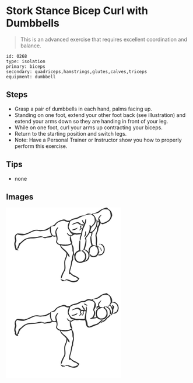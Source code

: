# Stork Stance Bicep Curl with Dumbbells
> This is an advanced exercise that requires excellent coordination and balance.

``` 
id: 0268 
type: isolation 
primary: biceps 
secondary: quadriceps,hamstrings,glutes,calves,triceps 
equipment: dumbbell 
``` 

## Steps

 - Grasp a pair of dumbbells in each hand, palms facing up.
 - Standing on one foot, extend your other foot back (see illustration) and extend your arms down so they are handing in front of your leg.
 - While on one foot, curl your arms up contracting your biceps.
 - Return to the starting position and switch legs.
 - Note: Have a Personal Trainer or Instructor show you how to properly perform this exercise.

## Tips

 - none

## Images

<svg width="316" height="175pt" viewBox="0 0 237 175" xmlns="http://www.w3.org/2000/svg">
  <g fill="#FFF">
    <path d="M0 0h237v175H0V0m191.03 6.98c-4.48 3.58-10.36 4.27-15.58 6.26-2.44-.71-5.04-1.52-7.59-.81-2.59.51-4.46 2.6-6.87 3.55-2.17.37-4.41.07-6.56.59-2.87.78-5.34 2.49-7.98 3.77-3.15 1.23-6.57 1.53-9.76 2.63-2.24.98-4.21 2.46-6.32 3.68-1.77.01-3.53.03-5.29.05-2.16-1.99-5.08-3.08-8.01-2.27-4.02 1.34-8.35 2.14-11.8 4.78-2.78 1.54-4.42 4.32-6.65 6.45-2.27 1.16-4.73 1.89-7.11 2.8-1.83 2.79-5.49 3.33-8.12 5.16-3.7 2.44-8.3 1.83-12.48 2.46-4.56-.15-9.25-1.48-13.73.09-6.8 2.28-12.84 6.59-20 7.84-3.68-.83-7.46-.49-11.17-1.02-3.81-.89-7.44 2.4-8.08 6.02-1.31 3.71 1.57 7.49-.27 11.13-2.29 5.54.59 11.18 1.82 16.6 1.98.43 3.98.74 6.01.75-1.44-1.63-3.25-2.9-4.61-4.6-.14-2.7-.75-5.3-1.56-7.86-.05-2.83 1.75-5.31 1.86-8.13-.27-2.68-1.49-5.24-1.39-7.96.7-1.54 1.98-2.7 3.07-3.96 4.73 1.2 9.72 2.39 14.58 1.42 4.24-1.61 8.67-2.79 12.66-5 3.37-1.84 6.93-3.51 10.79-3.98 3.08-.46 6.08.72 9.13.89 2.69-.28 5.34-.97 8.06-.95 4.58-.08 8.92-2.25 12.25-5.32-.76 5.38.28 10.79 3.53 15.2-3.79 1.66-7.98 1.66-11.92 2.77-4 1.57-7.77-1.84-11.86-1.32-4.39.69-8.64 2.34-13.15 2.08-6.1-.22-12.36.53-17.85 3.34-4.98 2.11-7.8 7.15-12.59 9.53-1.29 3.07-1.81 6.48-3.72 9.27.38.71.76 1.4 1.16 2.09 3.29-2.92 2.86-8.03 6.2-10.99 4.04-3.21 7.46-7.38 12.38-9.31 4.79-1.62 9.92-1.47 14.91-1.64 5.74-.6 11.37-1.93 17.05-2.88 2.14 1.65 4.75 3.3 7.52 2.05 4.33-1.61 9.8.07 13.16-3.72 2.35.64 5.11 2.1 7.17-.08 2.51 3.57 1.74 7.85.32 11.66 1.18 3.4 4.12 5.83 7.58 6.61 1.69 2.4 2.43 5.44 4.66 7.44 3.07 2.87 6.43 5.52 8.98 8.9 1.09 4.68-1.65 9.14-3.23 13.42-2.35 6.63.08 13.68-1.04 20.45-2.73 5.95-7.12 11.67-6.89 18.51l1.55-.99c1.79-4.79 3.46-9.68 6.09-14.11 2.75-4.69 1.81-10.31 1.13-15.4-.79-7.08 4.11-12.9 5.04-19.68 1.03 2.2.96 5.65 4.18 5.69-.2-4.91-4.2-8.18-6.94-11.82-3.8-4.03-9.27-6.67-11.43-12.09 7.22 2.34 15.13 1.63 21.85-1.89 1.1 3.57 2.42 7.2 2.24 10.99-.22 2.41.88 4.61 1.38 6.91-.28 3.4-2.13 6.48-2.2 9.92-.01 2.63-.81 5.14-1.86 7.51.2 9.06-5.12 17.4-3.92 26.5l2.12-1.08c3.33 2.23 6.09 5.48 10.14 6.42 2.69.66 4.6 2.79 6.32 4.81-2.45 1.14-4.8 2.57-7.45 3.16-6.25 2.3-11.62-4.17-17.9-2.8-1.02.29-1.55 1.05-1.59 2.28-3.24-1.01-6.5-1.99-9.55-3.53 1.05 1.54 2.01 3.19 3.36 4.49 2.44.02 4.87-.33 7.32-.31l-.52-1.68c5.01.3 9.22 3.27 14.08 4.17 2.6.62 5.25-.08 7.81-.56 3.82-.47 4.97-4.61 6.83-7.36-3.34-1.84-6.23-4.48-9.9-5.69-3.92-1.33-6.88-4.28-9.52-7.34.62-5.45 3.24-10.42 3.8-15.89.19-3.48 1.69-6.61 3.02-9.76-1.11-3.42.55-6.74 1.03-10.1 2.47 3.68.02 8.86 3.25 12.24 3.08 4.72 9.49 5.92 14.55 3.98 3.99-1.64 9.17-1.54 11.81-5.5 3.04-3.7 3.14-8.65 2.72-13.19-.41-.38-1.23-1.15-1.63-1.54.54.15 1.64.44 2.18.58.13-3.27-.57-7 1.54-9.81 1.83-2.82 5.21-3.76 8.28-4.5 3.72 1.67 6.81 5.33 6.77 9.57.81 5.24-2.93 11.61-8.75 11.41-3.58.43-5.75-2.89-7.96-5.05.75 1.81.45 4.36 2.18 5.69 2.6 1.53 5.8 1.97 8.72 1.17 4.93-.57 6.75-5.81 8.7-9.63.31-.62 2.72-1.77 1.86-2.22-.31.29-.93.87-1.23 1.16l-1.23-.07c-.35-3.14-.33-6.51-2.56-9.03 1.09.02 3.27.05 4.36.06.46.88.99 1.73 1.6 2.53.43 1.83-.03 4.48 2.3 5.15.08-4.75-3.22-9.73-8.33-9.76-1.77-2.42-1.71-5.58-1.31-8.41.61-4.43-.16-8.86-.82-13.23-.64-3.13 1.33-5.91 2.41-8.7 1.47-3.23.9-7.02 2.58-10.18 1.15-2.3 2.3-4.6 3.36-6.95 1.05.73 2.12 1.46 3.18 2.19 5.63-.99 10.72-3.77 15.17-7.27 2.39-2.92 4.28-6.38 5.28-10.04.63-5.6-2.72-11.72-7.95-13.96-1.06-1.45-2.1-3.53-4.31-2.87-5.33 1.3-10.71 3.31-14.9 6.97m-.13 67.31c.12.34.34 1.01.46 1.34.74-.33 1.5-.65 2.25-.98 2.6 1.88 5.55 3.7 6.68 6.9 1.21 4.36.62 9.65-2.94 12.8-2.11 1.82-5.03 1.55-7.58 2.09-1.41 1.49 2.28 1.8 3.22 1.67 9.84-.85 13.17-15.15 6.3-21.43-2.11-2.44-5.42-2.52-8.39-2.39z"/>
    <path d="M198.25 4.36c3.69-1.26 7.77-1.31 11.55-.42 1.49 1.17 2.69 2.66 3.94 4.09.91 4.69 2.68 10.11-.45 14.39-2.19 4.06-6.55 5.86-10.47 7.78-2.49 1.11-5.37 1.43-7.94.37-1.07-2.97-2.15-5.94-3.48-8.81 1.41-2.43 3.67-4.3 4.68-6.97-4.34 1.81-8.21 7.34-5.56 11.94-2.3 2.31-3.47-1.46-5.01-2.67 1.71 8.29-.55 17.59-6.87 23.45-1.38 1.85-3.56 2.49-5.78 2.5.77-3 1.74-5.94 2.44-8.95 3.29-3.38 7.18-6.53 8.69-11.18 2.18-5.51.06-13.04-5.64-15.5.25-.46.75-1.38 1.01-1.84 4.34-.57 9.16-.57 12.78-3.38 2.18-1.42 3.8-3.58 6.11-4.8z"/>
    <path d="M151.99 20.03c6.87-3.57 14.58-5.36 22.2-6.46 2.51 1.87 5.56 3.28 7.31 5.98.49 2.46.66 4.99 1 7.48-.36 4.93-4.43 8.19-7.36 11.72-1.03-1.01-1.73-3.28-3.51-2.53 1.32 8.03-1.16 16.66-6.88 22.5-1.52 1.98-4.07 5.13-1.22 7.13-.22 6.67-2.21 13.02-4.09 19.35-.88 2.31-3.04 3.78-5.66 2.75 3.64 2.47 8.2 5.12 8.53 10.04 1.55 5.75-2.97 12.76-9.15 12.88-3.01.5-6.13-.66-8-3.08-3.12-3.23-2.76-8.35-1.41-12.3 1.58-4.1 6.06-5.59 10.02-6.25-.59-1.36-1.43-2.69-1.29-4.23-.15-5.28.29-10.56.31-15.84-.66-.69-1.33-1.36-2-2.03-.39 6.73-1.24 13.4-.56 20.14-4.47 1.47-8.54 4.77-9.55 9.58-1.59-4.12-1.64-8.61-1.69-12.96.04-3.59-1.95-6.66-3.55-9.73 1.73-2.4-.52-4.87-.93-7.28-.43-2.37-.82-4.78-1.89-6.97 2.49-2.59 5.86-3.89 9.11-5.25 4.06 1.71 8.3-.07 12.46-.24-1.37 4.3-4.59 9.62-1.23 13.71.45-3.65.83-7.38 2.33-10.77 1.74-3.51 1.16-7.59 2.54-11.21 2.52-7.67 7.91-14.83 6.63-23.34-2.64 2.04-1.47 5.68-2.71 8.42-2.73-1.16-2.99-4.73-5.39-6.38-.35 3.35 1.34 6.58 4.25 8.24-3.17 6.18-5.34 12.87-6.29 19.75-4.11-.83-8.39.68-12.39-.76-2.91-.76-6.3-1.1-8.35-3.59-1.86-2.29-3.77-4.71-4.63-7.59-.81-2.23.64-4.36 1.18-6.47.86-2.23.79-4.89 2.23-6.86 5.75-4.43 13.81-3.28 19.63-7.55m-17.11 14.92c3.98-.1 7.3-2.67 11.19-3.12 2.39-.01 3.91 2.05 5.58 3.44l.46-2.24c.44.91.85 1.84 1.24 2.78 2.49.63 5.67 1.95 6.59-1.53-1.67-.06-3.34-.08-5-.04-2.45-1.77-4.51-4.54-7.85-4.43-4.45.44-8.68 2.44-12.21 5.14m17.88 1.38c-.3 2.11-.65 4.32.69 6.16-1.14 1.36-2.28 2.71-3.28 4.17 2.63-.49 4.36-2.51 5.9-4.54-.72-.55-1.42-1.12-2.1-1.71 1.36-1.61.89-3.61-1.21-4.08m-11.01 6.99c-2.46.65-4.78 1.71-7.13 2.65 4.58.82 10.11-.53 12.61-4.75-1.96.32-3.79 1.08-5.48 2.1m20.85 11.29c-.8 1.67-1.52 3.37-2.11 5.13 5.14-1.09 3.5-7.9 3.73-11.76-2.32 1.44-1.3 4.4-1.62 6.63z"/>
    <path d="M107.91 29.83c3.77-1.59 7.89-3.58 12.06-2.86 2.99 1.54 6.05 3.04 9.54 2.41-2.69 4.79-3.94 10.91-.74 15.78 2.62 2.98 3.22 7.91 7.81 8.66-1.1 1.37-2.23 2.7-3.4 4-.12-.53-.37-1.6-.49-2.13-3.52 2.28-4.53-3.67-7.89-3.81.83 1.56 1.65 3.18 2.89 4.48 1.64 1.1 3.62 1.59 5.33 2.59l-2.01.42c.26 2.82.13 5.67.51 8.48.68 1.79 1.95 3.28 2.99 4.86-2.78 1.12-5.39 2.94-8.47 3.09-5.37.33-10.77-.07-16.05-1.14-2.49-.45-4.32-2.58-5.38-4.76 2.37-5.9.84-12.23-.94-18.05-1.61-4.61 2.92-7.82 3.61-12.08-5.84 3.66-7.48 11.39-4.6 17.48-2.42.15-5.02.57-7.19-.83-3.55-5.2-3.98-11.83-2.89-17.87 2.64-.24 5.58.1 7.93-1.35 2.2-2.68 3.94-6.04 7.38-7.37zM188.61 27.92c4.54 2.22 1.61 8.46-1.05 11.21-.15 3.65-.26 7.39-1.59 10.85-.81 2.42-2.1 4.81-2.11 7.42.77 4.87 1.13 9.82.71 14.75-.32 2.28.58 4.43 1.46 6.48-2.47-1.16-5.21-1.38-7.86-1.88-1.93-5.72-2.34-11.72-2.83-17.68 1.96-2.29 2.23-5.26 2.3-8.13 4.14-3.43 7.19-7.97 9.45-12.81.11-3.45.87-6.83 1.52-10.21z"/>
    <path d="M172.05 51.91l3.48-.16c-.41 2.72-.15 5.79-1.98 8.06-.56 6.11.05 12.2 2.33 17.93-4.69 3.03-7.51 8.93-5.42 14.39a16.06 16.06 0 0 0-8.84-6.36c2.68-7.44 4.99-15.73 2.91-23.58 2.83-3.19 5.23-6.7 7.52-10.28zM158.28 87.12c.66-.19 1.96-.55 2.62-.73 2.96 2.13 6.48 4.07 7.86 7.67 1.77 4.54.28 9.74-2.97 13.21-1.39.69-2.71 1.52-4.05 2.31 5.18-5.63 4.3-15.86-2.35-20.01-.27-.61-.83-1.84-1.11-2.45z"/>
  </g>
  <g fill="#333">
    <path d="M191.03 6.98c4.19-3.66 9.57-5.67 14.9-6.97 2.21-.66 3.25 1.42 4.31 2.87 5.23 2.24 8.58 8.36 7.95 13.96-1 3.66-2.89 7.12-5.28 10.04-4.45 3.5-9.54 6.28-15.17 7.27-1.06-.73-2.13-1.46-3.18-2.19-1.06 2.35-2.21 4.65-3.36 6.95-1.68 3.16-1.11 6.95-2.58 10.18-1.08 2.79-3.05 5.57-2.41 8.7.66 4.37 1.43 8.8.82 13.23-.4 2.83-.46 5.99 1.31 8.41 5.11.03 8.41 5.01 8.33 9.76-2.33-.67-1.87-3.32-2.3-5.15-.61-.8-1.14-1.65-1.6-2.53-1.09-.01-3.27-.04-4.36-.06 2.23 2.52 2.21 5.89 2.56 9.03l1.23.07c.3-.29.92-.87 1.23-1.16.86.45-1.55 1.6-1.86 2.22-1.95 3.82-3.77 9.06-8.7 9.63-2.92.8-6.12.36-8.72-1.17-1.73-1.33-1.43-3.88-2.18-5.69 2.21 2.16 4.38 5.48 7.96 5.05 5.82.2 9.56-6.17 8.75-11.41.04-4.24-3.05-7.9-6.77-9.57-3.07.74-6.45 1.68-8.28 4.5-2.11 2.81-1.41 6.54-1.54 9.81-.54-.14-1.64-.43-2.18-.58.4.39 1.22 1.16 1.63 1.54.42 4.54.32 9.49-2.72 13.19-2.64 3.96-7.82 3.86-11.81 5.5-5.06 1.94-11.47.74-14.55-3.98-3.23-3.38-.78-8.56-3.25-12.24-.48 3.36-2.14 6.68-1.03 10.1-1.33 3.15-2.83 6.28-3.02 9.76-.56 5.47-3.18 10.44-3.8 15.89 2.64 3.06 5.6 6.01 9.52 7.34 3.67 1.21 6.56 3.85 9.9 5.69-1.86 2.75-3.01 6.89-6.83 7.36-2.56.48-5.21 1.18-7.81.56-4.86-.9-9.07-3.87-14.08-4.17l.52 1.68c-2.45-.02-4.88.33-7.32.31-1.35-1.3-2.31-2.95-3.36-4.49 3.05 1.54 6.31 2.52 9.55 3.53.04-1.23.57-1.99 1.59-2.28 6.28-1.37 11.65 5.1 17.9 2.8 2.65-.59 5-2.02 7.45-3.16-1.72-2.02-3.63-4.15-6.32-4.81-4.05-.94-6.81-4.19-10.14-6.42l-2.12 1.08c-1.2-9.1 4.12-17.44 3.92-26.5 1.05-2.37 1.85-4.88 1.86-7.51.07-3.44 1.92-6.52 2.2-9.92-.5-2.3-1.6-4.5-1.38-6.91.18-3.79-1.14-7.42-2.24-10.99-6.72 3.52-14.63 4.23-21.85 1.89 2.16 5.42 7.63 8.06 11.43 12.09 2.74 3.64 6.74 6.91 6.94 11.82-3.22-.04-3.15-3.49-4.18-5.69-.93 6.78-5.83 12.6-5.04 19.68.68 5.09 1.62 10.71-1.13 15.4-2.63 4.43-4.3 9.32-6.09 14.11l-1.55.99c-.23-6.84 4.16-12.56 6.89-18.51 1.12-6.77-1.31-13.82 1.04-20.45 1.58-4.28 4.32-8.74 3.23-13.42-2.55-3.38-5.91-6.03-8.98-8.9-2.23-2-2.97-5.04-4.66-7.44-3.46-.78-6.4-3.21-7.58-6.61 1.42-3.81 2.19-8.09-.32-11.66-2.06 2.18-4.82.72-7.17.08-3.36 3.79-8.83 2.11-13.16 3.72-2.77 1.25-5.38-.4-7.52-2.05-5.68.95-11.31 2.28-17.05 2.88-4.99.17-10.12.02-14.91 1.64-4.92 1.93-8.34 6.1-12.38 9.31-3.34 2.96-2.91 8.07-6.2 10.99-.4-.69-.78-1.38-1.16-2.09 1.91-2.79 2.43-6.2 3.72-9.27 4.79-2.38 7.61-7.42 12.59-9.53 5.49-2.81 11.75-3.56 17.85-3.34 4.51.26 8.76-1.39 13.15-2.08 4.09-.52 7.86 2.89 11.86 1.32 3.94-1.11 8.13-1.11 11.92-2.77-3.25-4.41-4.29-9.82-3.53-15.2-3.33 3.07-7.67 5.24-12.25 5.32-2.72-.02-5.37.67-8.06.95-3.05-.17-6.05-1.35-9.13-.89-3.86.47-7.42 2.14-10.79 3.98-3.99 2.21-8.42 3.39-12.66 5-4.86.97-9.85-.22-14.58-1.42-1.09 1.26-2.37 2.42-3.07 3.96-.1 2.72 1.12 5.28 1.39 7.96-.11 2.82-1.91 5.3-1.86 8.13.81 2.56 1.42 5.16 1.56 7.86 1.36 1.7 3.17 2.97 4.61 4.6-2.03-.01-4.03-.32-6.01-.75-1.23-5.42-4.11-11.06-1.82-16.6 1.84-3.64-1.04-7.42.27-11.13.64-3.62 4.27-6.91 8.08-6.02 3.71.53 7.49.19 11.17 1.02 7.16-1.25 13.2-5.56 20-7.84 4.48-1.57 9.17-.24 13.73-.09 4.18-.63 8.78-.02 12.48-2.46 2.63-1.83 6.29-2.37 8.12-5.16 2.38-.91 4.84-1.64 7.11-2.8 2.23-2.13 3.87-4.91 6.65-6.45 3.45-2.64 7.78-3.44 11.8-4.78 2.93-.81 5.85.28 8.01 2.27 1.76-.02 3.52-.04 5.29-.05 2.11-1.22 4.08-2.7 6.32-3.68 3.19-1.1 6.61-1.4 9.76-2.63 2.64-1.28 5.11-2.99 7.98-3.77 2.15-.52 4.39-.22 6.56-.59 2.41-.95 4.28-3.04 6.87-3.55 2.55-.71 5.15.1 7.59.81 5.22-1.99 11.1-2.68 15.58-6.26m7.22-2.62c-2.31 1.22-3.93 3.38-6.11 4.8-3.62 2.81-8.44 2.81-12.78 3.38-.26.46-.76 1.38-1.01 1.84 5.7 2.46 7.82 9.99 5.64 15.5-1.51 4.65-5.4 7.8-8.69 11.18-.7 3.01-1.67 5.95-2.44 8.95 2.22-.01 4.4-.65 5.78-2.5 6.32-5.86 8.58-15.16 6.87-23.45 1.54 1.21 2.71 4.98 5.01 2.67-2.65-4.6 1.22-10.13 5.56-11.94-1.01 2.67-3.27 4.54-4.68 6.97 1.33 2.87 2.41 5.84 3.48 8.81 2.57 1.06 5.45.74 7.94-.37 3.92-1.92 8.28-3.72 10.47-7.78 3.13-4.28 1.36-9.7.45-14.39-1.25-1.43-2.45-2.92-3.94-4.09-3.78-.89-7.86-.84-11.55.42m-46.26 15.67c-5.82 4.27-13.88 3.12-19.63 7.55-1.44 1.97-1.37 4.63-2.23 6.86-.54 2.11-1.99 4.24-1.18 6.47.86 2.88 2.77 5.3 4.63 7.59 2.05 2.49 5.44 2.83 8.35 3.59 4 1.44 8.28-.07 12.39.76.95-6.88 3.12-13.57 6.29-19.75-2.91-1.66-4.6-4.89-4.25-8.24 2.4 1.65 2.66 5.22 5.39 6.38 1.24-2.74.07-6.38 2.71-8.42 1.28 8.51-4.11 15.67-6.63 23.34-1.38 3.62-.8 7.7-2.54 11.21-1.5 3.39-1.88 7.12-2.33 10.77-3.36-4.09-.14-9.41 1.23-13.71-4.16.17-8.4 1.95-12.46.24-3.25 1.36-6.62 2.66-9.11 5.25 1.07 2.19 1.46 4.6 1.89 6.97.41 2.41 2.66 4.88.93 7.28 1.6 3.07 3.59 6.14 3.55 9.73.05 4.35.1 8.84 1.69 12.96 1.01-4.81 5.08-8.11 9.55-9.58-.68-6.74.17-13.41.56-20.14.67.67 1.34 1.34 2 2.03-.02 5.28-.46 10.56-.31 15.84-.14 1.54.7 2.87 1.29 4.23-3.96.66-8.44 2.15-10.02 6.25-1.35 3.95-1.71 9.07 1.41 12.3 1.87 2.42 4.99 3.58 8 3.08 6.18-.12 10.7-7.13 9.15-12.88-.33-4.92-4.89-7.57-8.53-10.04 2.62 1.03 4.78-.44 5.66-2.75 1.88-6.33 3.87-12.68 4.09-19.35-2.85-2-.3-5.15 1.22-7.13 5.72-5.84 8.2-14.47 6.88-22.5 1.78-.75 2.48 1.52 3.51 2.53 2.93-3.53 7-6.79 7.36-11.72-.34-2.49-.51-5.02-1-7.48-1.75-2.7-4.8-4.11-7.31-5.98-7.62 1.1-15.33 2.89-22.2 6.46m-44.08 9.8c-3.44 1.33-5.18 4.69-7.38 7.37-2.35 1.45-5.29 1.11-7.93 1.35-1.09 6.04-.66 12.67 2.89 17.87 2.17 1.4 4.77.98 7.19.83-2.88-6.09-1.24-13.82 4.6-17.48-.69 4.26-5.22 7.47-3.61 12.08 1.78 5.82 3.31 12.15.94 18.05 1.06 2.18 2.89 4.31 5.38 4.76 5.28 1.07 10.68 1.47 16.05 1.14 3.08-.15 5.69-1.97 8.47-3.09-1.04-1.58-2.31-3.07-2.99-4.86-.38-2.81-.25-5.66-.51-8.48l2.01-.42c-1.71-1-3.69-1.49-5.33-2.59-1.24-1.3-2.06-2.92-2.89-4.48 3.36.14 4.37 6.09 7.89 3.81.12.53.37 1.6.49 2.13 1.17-1.3 2.3-2.63 3.4-4-4.59-.75-5.19-5.68-7.81-8.66-3.2-4.87-1.95-10.99.74-15.78-3.49.63-6.55-.87-9.54-2.41-4.17-.72-8.29 1.27-12.06 2.86m80.7-1.91c-.65 3.38-1.41 6.76-1.52 10.21-2.26 4.84-5.31 9.38-9.45 12.81-.07 2.87-.34 5.84-2.3 8.13.49 5.96.9 11.96 2.83 17.68 2.65.5 5.39.72 7.86 1.88-.88-2.05-1.78-4.2-1.46-6.48.42-4.93.06-9.88-.71-14.75.01-2.61 1.3-5 2.11-7.42 1.33-3.46 1.44-7.2 1.59-10.85 2.66-2.75 5.59-8.99 1.05-11.21m-16.56 23.99c-2.29 3.58-4.69 7.09-7.52 10.28 2.08 7.85-.23 16.14-2.91 23.58a16.06 16.06 0 0 1 8.84 6.36c-2.09-5.46.73-11.36 5.42-14.39-2.28-5.73-2.89-11.82-2.33-17.93 1.83-2.27 1.57-5.34 1.98-8.06l-3.48.16m-13.77 35.21c.28.61.84 1.84 1.11 2.45 6.65 4.15 7.53 14.38 2.35 20.01 1.34-.79 2.66-1.62 4.05-2.31 3.25-3.47 4.74-8.67 2.97-13.21-1.38-3.6-4.9-5.54-7.86-7.67-.66.18-1.96.54-2.62.73z"/>
    <path d="M134.88 34.95c3.53-2.7 7.76-4.7 12.21-5.14 3.34-.11 5.4 2.66 7.85 4.43 1.66-.04 3.33-.02 5 .04-.92 3.48-4.1 2.16-6.59 1.53-.39-.94-.8-1.87-1.24-2.78l-.46 2.24c-1.67-1.39-3.19-3.45-5.58-3.44-3.89.45-7.21 3.02-11.19 3.12z"/>
    <path d="M152.76 36.33c2.1.47 2.57 2.47 1.21 4.08.68.59 1.38 1.16 2.1 1.71-1.54 2.03-3.27 4.05-5.9 4.54 1-1.46 2.14-2.81 3.28-4.17-1.34-1.84-.99-4.05-.69-6.16zM141.75 43.32c1.69-1.02 3.52-1.78 5.48-2.1-2.5 4.22-8.03 5.57-12.61 4.75 2.35-.94 4.67-2 7.13-2.65zM162.6 54.61c.32-2.23-.7-5.19 1.62-6.63-.23 3.86 1.41 10.67-3.73 11.76.59-1.76 1.31-3.46 2.11-5.13zM190.9 74.29c2.97-.13 6.28-.05 8.39 2.39 6.87 6.28 3.54 20.58-6.3 21.43-.94.13-4.63-.18-3.22-1.67 2.55-.54 5.47-.27 7.58-2.09 3.56-3.15 4.15-8.44 2.94-12.8-1.13-3.2-4.08-5.02-6.68-6.9-.75.33-1.51.65-2.25.98-.12-.33-.34-1-.46-1.34z"/>
  </g>
</svg>

<svg width="316" height="175pt" viewBox="0 0 237 175" xmlns="http://www.w3.org/2000/svg">
  <g fill="#FFF">
    <path d="M0 0h237v175H0V0m191.07 6.95c-4.44 3.57-10.26 4.33-15.46 6.23-2.14-.47-4.32-1.24-6.54-.95-4.13.22-6.83 4.57-11.13 3.92-3.48-.15-6.59 1.53-9.52 3.17-3.53 2.21-7.84 2.3-11.69 3.63-2.24 1-4.23 2.46-6.32 3.71-1.79.01-3.56.03-5.34.05-3-3.19-7.67-2.9-11.36-1.21-5.52 1.26-10.59 4.42-13.95 9.01-2.23 3.19-7.57 2.01-9.3 5.62-3.86 1.24-7.01 4.04-10.92 5.1-4.56.41-9.16 1.38-13.71.39-10.56-1.82-18.7 6.87-28.67 8.42-4.35-.91-8.84-.65-13.25-1.16-6.34 1.21-7.28 8.97-5.51 14.11-1.26 4.62-2.81 9.56-.14 14.02-.12.45-.35 1.33-.47 1.78.5 1.05.98 2.11 1.44 3.18 1.49 1.66 3.8 1.45 5.81 1.7-.43-.93-.87-1.85-1.32-2.77.76-.64 1.51-1.28 2.27-1.93.72-3.65 2.15-7.36 5.05-9.83 3.63-2.74 6.59-6.44 10.9-8.2 4.92-1.95 10.33-1.65 15.51-1.88 5.68-.61 11.26-1.91 16.87-2.9 2.11 1.42 4.53 3.28 7.21 2.18 4.44-1.79 10.14.09 13.62-3.85 2.44 1.14 5.06 1.01 7.65.74 2.12 3.43 1.03 7.32-.17 10.83 1.21 3.38 4.08 5.92 7.61 6.6 1.64 2.4 2.39 5.42 4.59 7.41 3.09 2.92 6.46 5.59 9.07 8.97 1.01 4.66-1.62 9.09-3.25 13.32-2.37 6.64.04 13.7-1.03 20.49-2.72 5.95-7.07 11.64-6.94 18.46l1.58-.84c1.75-4.83 3.45-9.73 6.09-14.18 2.73-4.67 1.8-10.28 1.11-15.35-.8-7.12 4.16-12.95 5.05-19.78 1.03 2.21.9 5.83 4.22 5.68-.33-4.84-4.23-8.08-6.96-11.69-3.8-4.05-9.32-6.7-11.47-12.16 7.21 2.38 15.14 1.68 21.83-1.87 1.19 3.52 2.45 7.16 2.28 10.94-.23 2.41.86 4.62 1.39 6.92-.26 3.43-2.15 6.54-2.2 10.02.02 2.59-.82 5.05-1.86 7.4.23 9.07-5.14 17.42-3.92 26.52l2.12-1c3.34 2.16 6.06 5.43 10.09 6.36 2.7.67 4.68 2.74 6.32 4.86-2.68 1.24-5.26 2.84-8.22 3.31-5.96 1.66-11.09-4.37-17.09-2.94-.81.54-1.58 1.14-2.32 1.79-3.07-.62-6.02-1.67-8.79-3.12 1.03 1.56 1.97 3.25 3.34 4.55 1.79.05 3.56-.24 5.34-.38.33-.37 1.01-1.11 1.34-1.48 1.53.09 3.05.17 4.58.25 5.81 3.66 13.27 5.4 19.73 2.37 2.09-1.7 3.12-4.3 4.49-6.56a66.19 66.19 0 0 1-5.35-3.4c-2.63-1.87-5.92-2.44-8.54-4.32-2.18-1.37-3.74-3.45-5.51-5.27.37-2.62.95-5.2 1.87-7.67 2.08-5.68 1.71-11.96 4.65-17.34-1.03-5.45 2.95-10.37 1.54-15.8-.61-3.03.22-6.16-.59-9.17-.47-2.8-2.08-5.21-3.39-7.67 1.64-2.45-.46-4.89-.92-7.34-.41-2.4-.8-4.82-1.89-7.02 2.49-2.61 5.86-3.92 9.12-5.27 3.01 1.39 6.2.54 9.3.03 3.69.83 7.4 1.66 11.17.63 2.84 4.84.51 12.45 6.84 14.97 5.66.99 10.71-3.15 16.07-4.48 3.7-.7 6.33-3.41 8.99-5.83 2.05-1.9 4.19-3.71 6.03-5.82-4.7.34-7.2 4.68-10.82 7.06-3.33 2.7-7.79 2.86-11.57 4.6-2.18.94-4.26 2.17-6.58 2.75-1.9-.75-3.78-2.35-3.53-4.6-.13-5.49-3.72-10.35-3.14-15.9.33-5.75 1.95-11.37 1.8-17.15.07-1.65-.81-3.11-1.81-4.34-.04 2.72.26 5.48-.28 8.18-.65.06-1.95.19-2.6.25.11-.71.34-2.14.46-2.86-2.25-1.87-3.21-4.7-5.02-6.92-.27.19-.83.57-1.1.76.69 2.88 2.03 5.72 4.7 7.28-1.85 1.31-4.09.96-6.2.78-1.98-3.13-5.94-4.92-9.56-3.93-3.59.92-7.04 2.5-9.98 4.77 3.98-.02 7.28-2.63 11.16-3.08 3.08.32 4.96 3.21 7.53 4.63-.49.44-1.48 1.32-1.98 1.76.5 1.47 1.08 2.93 1.9 4.26-1.19 1.34-2.35 2.69-3.42 4.13 2.85-.32 4.54-2.66 6.13-4.77-.56-.16-1.67-.47-2.22-.63.13-1.51.28-3.02.42-4.52 1.02.01 3.07.04 4.09.05-.87 1.9-1.01 3.95-.73 6-.79 1.33-1.58 2.67-2.35 4.02.81-.54 1.61-1.08 2.42-1.62.6-.95 1.23-1.89 1.88-2.81-.07-.51-.22-1.54-.3-2.05.1-.8.31-2.39.42-3.18 1.31.03 2.62.06 3.93.08-.95 5.19-1.58 10.43-2.38 15.65-4.78.32-9.56-.47-14.34-.09-3.07.42-5.93-1.01-8.89-1.53-4.55-1.04-7.05-5.55-8.95-9.41-1.48-2.97.71-5.84 1.3-8.72.63-1.82.58-4.03 1.88-5.53 5.75-4.38 13.8-3.2 19.55-7.53 2.97-2 6.65-1.48 10.02-1.78 3.05-1.7 6.18-4.59 9.97-3.39 3.73.85 9.05 1.64 10 6.13-.04 4.73-2.04 9.19-2.89 13.79 3.5 4.72 1.44 11.15-2.08 15.24-1.42.74-3.88.72-3.86 2.81 4.68-.74 9.6-.45 14.06-2.24 3.49 3.7 9.08 4.66 13.77 2.95 3.83-.72 6.05-4.29 7.62-7.53.66-2.9.17-5.93-.07-8.86-.75-2.8-3.26-4.66-4.91-6.94-.92-.88.49-1.98.65-2.85 2.63 1.76 5.86 3.03 7.53 5.9 1.81 2.51 1.95 5.76 1.48 8.71.67.64 1.35 1.28 2.04 1.91 1.26-5.47.08-12.54-5.61-15 1.13-1.36 2.3-2.69 3.54-3.95 2.7 3.24 4.58 6.98 5.17 11.19-.87 3.45-2.09 6.8-3.04 10.23 1.8-1.27 3.09-3.03 4.02-5.01 4.54 2.26 9.83-1.41 11.22-5.85 2.92-6.83-.73-15.96-8.39-17.44-.99.21-2.97.62-3.96.83.01-3.23.33-6.69-1.56-9.52-1.77-4.35-6.22-6.36-9.53-9.32-5.79.78-11.58 3.14-16.08 6.94m-31.15 14.24c1.29 2.92 4.55 3.67 7.28 4.64-.98-3.12-4.52-3.85-7.28-4.64m-25.86 23.69c.82.48 1.63.97 2.43 1.48 4.01-.26 8.57-1.36 10.73-5.09-4.49.89-8.36 4.09-13.16 3.61m79.06-1.76c-1.14 4.41-5.9 5.65-7.99 9.29-3.34 3.52-8.18 5.15-11.29 8.87 5.34-1.65 11.35-4.27 14.01-9.51 2.85-1.43 5.16-3.65 6.75-6.41-.49-.75-.99-1.49-1.48-2.24z"/>
    <path d="M197.06 5.07c3.76-2.28 8.6-1.92 12.76-1.17 1.47 1.22 2.69 2.7 3.93 4.15.54 3.33 1.72 6.64 1.25 10.06-.19 4.06-3.85 6.55-5.41 10.05-2.18-.79-4.48-.87-6.77-.91-.55.67-1.09 1.34-1.69 1.97-2.67-.73-5.45-.54-8.17-.72-1.24-2.16-2.41-4.96-1.11-7.35 1.31-2.21 3.19-4.07 4.06-6.55-3.71 2.48-7.98 6.45-6.4 11.38-1.07.47-2.15.94-3.22 1.41-.14 1.56-.25 3.12-.32 4.69.66-.39 1.98-1.18 2.64-1.57-1.53-2.76 1.92-1.14 3.12-1.32-2.52 1.35-4.17 3.7-6.22 5.6-1.61 4.69-1.4 9.84.25 14.49-1.87.29-3.76.5-5.65.62 2.95-4.3 5.17-11 .73-15.06 1.53-3.18 3.93-6.16 3.78-9.89.46-4.36-2.27-8.82-6.26-10.55.23-.46.7-1.38.93-1.83 1.57-.17 3.15-.41 4.71-.72 5.3.14 9.4-3.43 13.06-6.78zM217.42 19.41c4.34-.9 8.77 1.65 10.88 5.42 2.01 4.11 1.69 9.48-1.34 13.02-1.95 1.94-4.79 2.24-7.31 2.98.78-2.23.86-4.58.86-6.91.11-2.36 2.5-4.48 1.47-6.93-.93-1.5-2.67-2.17-4.11-3.03.55 2.26 1.35 4.47 1.84 6.75-1.61-2.43-3.31-4.83-5.73-6.53 1.26-1.5 2.43-3.08 3.44-4.77zM107.87 29.85c3.81-1.61 7.97-3.63 12.19-2.87 2.95 1.58 5.99 3.02 9.46 2.39-2.54 4.63-3.86 10.3-1.15 15.17 1.82 2.41 3.19 5.08 4.7 7.67 1.68 1.16 3.75 1 5.67 1.24.54 1.67-1.71.75-2.62 1.02a57.88 57.88 0 0 1-3.49 3.69c.09-.69.28-2.07.37-2.75-3.47 3.18-4.78-3.29-8.12-3.59.77 1.61 1.58 3.26 2.82 4.57 1.68 1.07 3.64 1.59 5.37 2.58l-2.06.35c.26 2.86.14 5.75.52 8.6.78 1.91 2.13 3.51 3.33 5.17-3.1.35-5.64 2.62-8.78 2.72-5.36.3-10.76-.06-16.02-1.13-2.55-.43-4.39-2.59-5.47-4.8 2.42-5.9.83-12.25-.94-18.08-1.56-4.57 2.9-7.76 3.64-11.97-3.89 2.63-6.77 7.3-5.84 12.13-.27 1.68 1.54 3.83.43 5.19-2.64.78-6.61.46-7.51-2.64-2.53-4.9-2.84-10.62-1.73-15.94 2.63-.25 5.56.04 7.9-1.38 2.19-2.67 3.9-6.03 7.33-7.34z"/>
    <path d="M188.43 35.21c1.97-3.69 6.5-3.86 9.77-5.76 3.75 1.98 7.74 4.93 8.12 9.53 1.31 4.4-1.21 8.81-4.52 11.54-3.56 1.76-8.56 2.31-11.65-.69-4.27-3.49-4.17-10.12-1.72-14.62zM74.16 47.68c5.85-.07 12.08-1.3 16.22-5.81-.81 5.42.18 10.94 3.51 15.35-4.12 1.8-8.7 1.75-12.96 3.05-2.35.89-4.54-.82-6.84-1.1-5.13-1.64-10.03 1.66-15.17 1.55-6.43-.04-13.11.09-19.01 3.01-5.43 1.97-8.41 7.39-13.46 9.95-1.42 3.72-2.2 7.7-4.46 11.05-1.71-2.47-1.11-5.57-2.29-8.24-1.53-3.78 2.44-7.32 1.23-11.15-.38-2.14-1.34-4.24-1.11-6.44.67-1.55 1.97-2.67 3.05-3.92 4.55 1.19 9.28 2.18 13.99 1.58 3.43-1.12 6.82-2.38 10.2-3.66 3.96-1.84 7.7-4.32 12.06-5.18 5.02-1.44 10.04 1.74 15.04-.04z"/>
  </g>
  <g fill="#333">
    <path d="M191.07 6.95c4.5-3.8 10.29-6.16 16.08-6.94 3.31 2.96 7.76 4.97 9.53 9.32 1.89 2.83 1.57 6.29 1.56 9.52.99-.21 2.97-.62 3.96-.83 7.66 1.48 11.31 10.61 8.39 17.44-1.39 4.44-6.68 8.11-11.22 5.85-.93 1.98-2.22 3.74-4.02 5.01.95-3.43 2.17-6.78 3.04-10.23-.59-4.21-2.47-7.95-5.17-11.19a63.113 63.113 0 0 0-3.54 3.95c5.69 2.46 6.87 9.53 5.61 15-.69-.63-1.37-1.27-2.04-1.91.47-2.95.33-6.2-1.48-8.71-1.67-2.87-4.9-4.14-7.53-5.9-.16.87-1.57 1.97-.65 2.85 1.65 2.28 4.16 4.14 4.91 6.94.24 2.93.73 5.96.07 8.86-1.57 3.24-3.79 6.81-7.62 7.53-4.69 1.71-10.28.75-13.77-2.95-4.46 1.79-9.38 1.5-14.06 2.24-.02-2.09 2.44-2.07 3.86-2.81 3.52-4.09 5.58-10.52 2.08-15.24.85-4.6 2.85-9.06 2.89-13.79-.95-4.49-6.27-5.28-10-6.13-3.79-1.2-6.92 1.69-9.97 3.39-3.37.3-7.05-.22-10.02 1.78-5.75 4.33-13.8 3.15-19.55 7.53-1.3 1.5-1.25 3.71-1.88 5.53-.59 2.88-2.78 5.75-1.3 8.72 1.9 3.86 4.4 8.37 8.95 9.41 2.96.52 5.82 1.95 8.89 1.53 4.78-.38 9.56.41 14.34.09.8-5.22 1.43-10.46 2.38-15.65-1.31-.02-2.62-.05-3.93-.08-.11.79-.32 2.38-.42 3.18.08.51.23 1.54.3 2.05-.65.92-1.28 1.86-1.88 2.81-.81.54-1.61 1.08-2.42 1.62.77-1.35 1.56-2.69 2.35-4.02-.28-2.05-.14-4.1.73-6-1.02-.01-3.07-.04-4.09-.05-.14 1.5-.29 3.01-.42 4.52.55.16 1.66.47 2.22.63-1.59 2.11-3.28 4.45-6.13 4.77 1.07-1.44 2.23-2.79 3.42-4.13-.82-1.33-1.4-2.79-1.9-4.26.5-.44 1.49-1.32 1.98-1.76-2.57-1.42-4.45-4.31-7.53-4.63-3.88.45-7.18 3.06-11.16 3.08 2.94-2.27 6.39-3.85 9.98-4.77 3.62-.99 7.58.8 9.56 3.93 2.11.18 4.35.53 6.2-.78-2.67-1.56-4.01-4.4-4.7-7.28.27-.19.83-.57 1.1-.76 1.81 2.22 2.77 5.05 5.02 6.92-.12.72-.35 2.15-.46 2.86.65-.06 1.95-.19 2.6-.25.54-2.7.24-5.46.28-8.18 1 1.23 1.88 2.69 1.81 4.34.15 5.78-1.47 11.4-1.8 17.15-.58 5.55 3.01 10.41 3.14 15.9-.25 2.25 1.63 3.85 3.53 4.6 2.32-.58 4.4-1.81 6.58-2.75 3.78-1.74 8.24-1.9 11.57-4.6 3.62-2.38 6.12-6.72 10.82-7.06-1.84 2.11-3.98 3.92-6.03 5.82-2.66 2.42-5.29 5.13-8.99 5.83-5.36 1.33-10.41 5.47-16.07 4.48-6.33-2.52-4-10.13-6.84-14.97-3.77 1.03-7.48.2-11.17-.63-3.1.51-6.29 1.36-9.3-.03-3.26 1.35-6.63 2.66-9.12 5.27 1.09 2.2 1.48 4.62 1.89 7.02.46 2.45 2.56 4.89.92 7.34 1.31 2.46 2.92 4.87 3.39 7.67.81 3.01-.02 6.14.59 9.17 1.41 5.43-2.57 10.35-1.54 15.8-2.94 5.38-2.57 11.66-4.65 17.34-.92 2.47-1.5 5.05-1.87 7.67 1.77 1.82 3.33 3.9 5.51 5.27 2.62 1.88 5.91 2.45 8.54 4.32a66.19 66.19 0 0 0 5.35 3.4c-1.37 2.26-2.4 4.86-4.49 6.56-6.46 3.03-13.92 1.29-19.73-2.37-1.53-.08-3.05-.16-4.58-.25-.33.37-1.01 1.11-1.34 1.48-1.78.14-3.55.43-5.34.38-1.37-1.3-2.31-2.99-3.34-4.55 2.77 1.45 5.72 2.5 8.79 3.12.74-.65 1.51-1.25 2.32-1.79 6-1.43 11.13 4.6 17.09 2.94 2.96-.47 5.54-2.07 8.22-3.31-1.64-2.12-3.62-4.19-6.32-4.86-4.03-.93-6.75-4.2-10.09-6.36l-2.12 1c-1.22-9.1 4.15-17.45 3.92-26.52 1.04-2.35 1.88-4.81 1.86-7.4.05-3.48 1.94-6.59 2.2-10.02-.53-2.3-1.62-4.51-1.39-6.92.17-3.78-1.09-7.42-2.28-10.94-6.69 3.55-14.62 4.25-21.83 1.87 2.15 5.46 7.67 8.11 11.47 12.16 2.73 3.61 6.63 6.85 6.96 11.69-3.32.15-3.19-3.47-4.22-5.68-.89 6.83-5.85 12.66-5.05 19.78.69 5.07 1.62 10.68-1.11 15.35-2.64 4.45-4.34 9.35-6.09 14.18l-1.58.84c-.13-6.82 4.22-12.51 6.94-18.46 1.07-6.79-1.34-13.85 1.03-20.49 1.63-4.23 4.26-8.66 3.25-13.32-2.61-3.38-5.98-6.05-9.07-8.97-2.2-1.99-2.95-5.01-4.59-7.41-3.53-.68-6.4-3.22-7.61-6.6 1.2-3.51 2.29-7.4.17-10.83-2.59.27-5.21.4-7.65-.74-3.48 3.94-9.18 2.06-13.62 3.85-2.68 1.1-5.1-.76-7.21-2.18-5.61.99-11.19 2.29-16.87 2.9-5.18.23-10.59-.07-15.51 1.88-4.31 1.76-7.27 5.46-10.9 8.2-2.9 2.47-4.33 6.18-5.05 9.83-.76.65-1.51 1.29-2.27 1.93.45.92.89 1.84 1.32 2.77-2.01-.25-4.32-.04-5.81-1.7-.46-1.07-.94-2.13-1.44-3.18.12-.45.35-1.33.47-1.78-2.67-4.46-1.12-9.4.14-14.02-1.77-5.14-.83-12.9 5.51-14.11 4.41.51 8.9.25 13.25 1.16 9.97-1.55 18.11-10.24 28.67-8.42 4.55.99 9.15.02 13.71-.39 3.91-1.06 7.06-3.86 10.92-5.1 1.73-3.61 7.07-2.43 9.3-5.62 3.36-4.59 8.43-7.75 13.95-9.01 3.69-1.69 8.36-1.98 11.36 1.21 1.78-.02 3.55-.04 5.34-.05 2.09-1.25 4.08-2.71 6.32-3.71 3.85-1.33 8.16-1.42 11.69-3.63 2.93-1.64 6.04-3.32 9.52-3.17 4.3.65 7-3.7 11.13-3.92 2.22-.29 4.4.48 6.54.95 5.2-1.9 11.02-2.66 15.46-6.23m5.99-1.88c-3.66 3.35-7.76 6.92-13.06 6.78-1.56.31-3.14.55-4.71.72-.23.45-.7 1.37-.93 1.83 3.99 1.73 6.72 6.19 6.26 10.55.15 3.73-2.25 6.71-3.78 9.89 4.44 4.06 2.22 10.76-.73 15.06 1.89-.12 3.78-.33 5.65-.62-1.65-4.65-1.86-9.8-.25-14.49 2.05-1.9 3.7-4.25 6.22-5.6-1.2.18-4.65-1.44-3.12 1.32-.66.39-1.98 1.18-2.64 1.57.07-1.57.18-3.13.32-4.69 1.07-.47 2.15-.94 3.22-1.41-1.58-4.93 2.69-8.9 6.4-11.38-.87 2.48-2.75 4.34-4.06 6.55-1.3 2.39-.13 5.19 1.11 7.35 2.72.18 5.5-.01 8.17.72.6-.63 1.14-1.3 1.69-1.97 2.29.04 4.59.12 6.77.91 1.56-3.5 5.22-5.99 5.41-10.05.47-3.42-.71-6.73-1.25-10.06-1.24-1.45-2.46-2.93-3.93-4.15-4.16-.75-9-1.11-12.76 1.17m20.36 14.34c-1.01 1.69-2.18 3.27-3.44 4.77 2.42 1.7 4.12 4.1 5.73 6.53-.49-2.28-1.29-4.49-1.84-6.75 1.44.86 3.18 1.53 4.11 3.03 1.03 2.45-1.36 4.57-1.47 6.93 0 2.33-.08 4.68-.86 6.91 2.52-.74 5.36-1.04 7.31-2.98 3.03-3.54 3.35-8.91 1.34-13.02-2.11-3.77-6.54-6.32-10.88-5.42M107.87 29.85c-3.43 1.31-5.14 4.67-7.33 7.34-2.34 1.42-5.27 1.13-7.9 1.38-1.11 5.32-.8 11.04 1.73 15.94.9 3.1 4.87 3.42 7.51 2.64 1.11-1.36-.7-3.51-.43-5.19-.93-4.83 1.95-9.5 5.84-12.13-.74 4.21-5.2 7.4-3.64 11.97 1.77 5.83 3.36 12.18.94 18.08 1.08 2.21 2.92 4.37 5.47 4.8 5.26 1.07 10.66 1.43 16.02 1.13 3.14-.1 5.68-2.37 8.78-2.72-1.2-1.66-2.55-3.26-3.33-5.17-.38-2.85-.26-5.74-.52-8.6l2.06-.35c-1.73-.99-3.69-1.51-5.37-2.58-1.24-1.31-2.05-2.96-2.82-4.57 3.34.3 4.65 6.77 8.12 3.59-.09.68-.28 2.06-.37 2.75a57.88 57.88 0 0 0 3.49-3.69c.91-.27 3.16.65 2.62-1.02-1.92-.24-3.99-.08-5.67-1.24-1.51-2.59-2.88-5.26-4.7-7.67-2.71-4.87-1.39-10.54 1.15-15.17-3.47.63-6.51-.81-9.46-2.39-4.22-.76-8.38 1.26-12.19 2.87m80.56 5.36c-2.45 4.5-2.55 11.13 1.72 14.62 3.09 3 8.09 2.45 11.65.69 3.31-2.73 5.83-7.14 4.52-11.54-.38-4.6-4.37-7.55-8.12-9.53-3.27 1.9-7.8 2.07-9.77 5.76M74.16 47.68c-5 1.78-10.02-1.4-15.04.04-4.36.86-8.1 3.34-12.06 5.18-3.38 1.28-6.77 2.54-10.2 3.66-4.71.6-9.44-.39-13.99-1.58-1.08 1.25-2.38 2.37-3.05 3.92-.23 2.2.73 4.3 1.11 6.44 1.21 3.83-2.76 7.37-1.23 11.15 1.18 2.67.58 5.77 2.29 8.24 2.26-3.35 3.04-7.33 4.46-11.05 5.05-2.56 8.03-7.98 13.46-9.95 5.9-2.92 12.58-3.05 19.01-3.01 5.14.11 10.04-3.19 15.17-1.55 2.3.28 4.49 1.99 6.84 1.1 4.26-1.3 8.84-1.25 12.96-3.05-3.33-4.41-4.32-9.93-3.51-15.35-4.14 4.51-10.37 5.74-16.22 5.81z"/>
    <path d="M159.92 21.19c2.76.79 6.3 1.52 7.28 4.64-2.73-.97-5.99-1.72-7.28-4.64zM134.06 44.88c4.8.48 8.67-2.72 13.16-3.61-2.16 3.73-6.72 4.83-10.73 5.09-.8-.51-1.61-1-2.43-1.48zM213.12 43.12c.49.75.99 1.49 1.48 2.24-1.59 2.76-3.9 4.98-6.75 6.41-2.66 5.24-8.67 7.86-14.01 9.51 3.11-3.72 7.95-5.35 11.29-8.87 2.09-3.64 6.85-4.88 7.99-9.29z"/>
  </g>
</svg>

